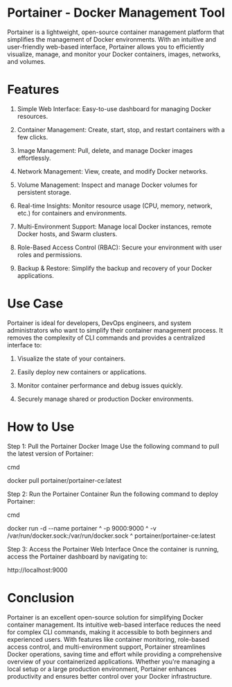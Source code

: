 # Portainer - Docker Management Tool

Portainer is a lightweight, open-source container management platform that simplifies the management of Docker environments. With an intuitive and user-friendly web-based interface, Portainer allows you to efficiently visualize, manage, and monitor your Docker containers, images, networks, and volumes.

# Features

1) Simple Web Interface: Easy-to-use dashboard for managing Docker resources.

2) Container Management: Create, start, stop, and restart containers with a few clicks.

3) Image Management: Pull, delete, and manage Docker images effortlessly.

4) Network Management: View, create, and modify Docker networks.

5) Volume Management: Inspect and manage Docker volumes for persistent storage.

6) Real-time Insights: Monitor resource usage (CPU, memory, network, etc.) for containers and environments.

7) Multi-Environment Support: Manage local Docker instances, remote Docker hosts, and Swarm clusters.

8) Role-Based Access Control (RBAC): Secure your environment with user roles and permissions.

9) Backup & Restore: Simplify the backup and recovery of your Docker applications.

    
# Use Case

Portainer is ideal for developers, DevOps engineers, and system administrators who want to simplify their container management process. It removes the complexity of CLI commands and provides a centralized interface to:

1) Visualize the state of your containers.

2) Easily deploy new containers or applications.

3) Monitor container performance and debug issues quickly.

4) Securely manage shared or production Docker environments.

# How to Use

Step 1: Pull the Portainer Docker Image
Use the following command to pull the latest version of Portainer:

cmd

docker pull portainer/portainer-ce:latest

Step 2: Run the Portainer Container
Run the following command to deploy Portainer:

cmd

docker run -d --name portainer ^
  -p 9000:9000 ^
  -v /var/run/docker.sock:/var/run/docker.sock ^
  portainer/portainer-ce:latest

Step 3: Access the Portainer Web Interface
Once the container is running, access the Portainer dashboard by navigating to:

http://localhost:9000

# Conclusion

Portainer is an excellent open-source solution for simplifying Docker container management. Its intuitive web-based interface reduces the need for complex CLI commands, making it accessible to both beginners and experienced users. With features like container monitoring, role-based access control, and multi-environment support, Portainer streamlines Docker operations, saving time and effort while providing a comprehensive overview of your containerized applications. Whether you're managing a local setup or a large production environment, Portainer enhances productivity and ensures better control over your Docker infrastructure.
